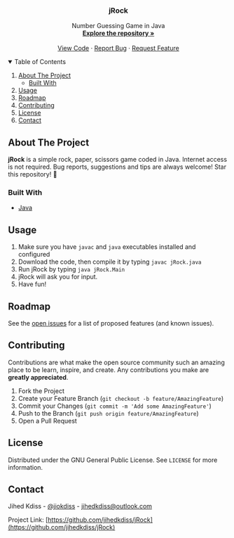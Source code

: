 <p align="center">

  <h3 align="center">jRock</h3>

  <p align="center">
    Number Guessing Game in Java
    <br />
    <a href="https://github.com/jihedkdiss/jRock"><strong>Explore the repository »</strong></a>
    <br />
    <br />
    <a href="https://github.com/jihedkdiss/jRock">View Code</a>
    ·
    <a href="https://github.com/jihedkdiss/jRock/issues">Report Bug</a>
    ·
    <a href="https://github.com/jihedkdiss/jRock/issues">Request Feature</a>
  </p>
</p>

<!-- TABLE OF CONTENTS -->
<details open="open">
  <summary>Table of Contents</summary>
  <ol>
    <li>
      <a href="#about-the-project">About The Project</a>
      <ul>
        <li><a href="#built-with">Built With</a></li>
      </ul>
    </li>
    <li><a href="#usage">Usage</a></li>
    <li><a href="#roadmap">Roadmap</a></li>
    <li><a href="#contributing">Contributing</a></li>
    <li><a href="#license">License</a></li>
    <li><a href="#contact">Contact</a></li>
  </ol>
</details>

<!-- ABOUT THE PROJECT -->
## About The Project

<b>jRock</b> is a simple rock, paper, scissors game coded in Java.
Internet access is not required. Bug reports, suggestions and tips are always welcome!
Star this repository! 🌟


### Built With

* [Java](https://en.wikipedia.org/wiki/Java_(programming_language))

## Usage
1. Make sure you have `javac` and `java` executables installed and configured
2. Download the code, then compile it by typing `javac jRock.java`
3. Run jRock by typing `java jRock.Main`
4. jRock will ask you for input.
5. Have fun!


<!-- ROADMAP -->
## Roadmap

See the [open issues](https://github.com/jihedkdiss/jRock/issues) for a list of proposed features (and known issues).



<!-- CONTRIBUTING -->
## Contributing

Contributions are what make the open source community such an amazing place to be learn, inspire, and create. Any contributions you make are **greatly appreciated**.

1. Fork the Project
2. Create your Feature Branch (`git checkout -b feature/AmazingFeature`)
3. Commit your Changes (`git commit -m 'Add some AmazingFeature'`)
4. Push to the Branch (`git push origin feature/AmazingFeature`)
5. Open a Pull Request



<!-- LICENSE -->
## License

Distributed under the GNU General Public License. See `LICENSE` for more information.



<!-- CONTACT -->
## Contact

Jihed Kdiss - [@jiokdiss](https://facebook.com/jiokdiss) - jihedkdiss@outlook.com

Project Link: [https://github.com/jihedkdiss/jRock](https://github.com/jihedkdiss/jRock)
